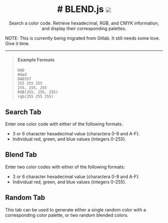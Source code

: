 <div align="center">

<h1 align="center">
    # BLEND.js
    <a href="https://github.com/jersker/blend/actions/workflows/static.yml" target="_blank">
        <img src="https://github.com/jersker/blend/actions/workflows/static.yml/badge.svg"><br>
    </a>
</h1>


Search a color code. Retrieve hexadecimal, RGB, and CMYK information, and 
display their corresponding palettes.

</div align="center">

NOTE: This is currently being migrated from Gitlab. It still needs some love. Give it time.

---

> #### Example Formats
> `DAD`  
> `#dad`    
> `DAD357`   
> `255 255 255`   
> `255, 255, 255`    
> `RGB(255, 255, 255)`    
> `rgb(255 255 255)`   

## Search Tab
Enter one color code with either of the following formats:

- 3 or 6 character hexadecimal value (charactera 0-9 and A-F).
- Individual red, green, and blue values (integers 0-255).

## Blend Tab
Enter two color codes with either of the following formats:

- 3 or 6 character hexadecimal value (charactera 0-9 and A-F).
- Individual red, green, and blue values (integers 0-255).

## Random Tab
This tab can be used to generate either a single random color with a corresponding 
color palette, or two random blended colors.